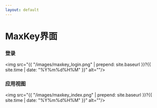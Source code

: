 ```yaml
---
layout: default
---
```

<h1>MaxKey界面</h1>

<h3>登录</h3>

<img src="{{ "/images/maxkey_login.png" | prepend: site.baseurl }}?{{ site.time | date: "%Y%m%d%H%M" }}"  alt=""/>

<h3>应用视图</h3>

<img src="{{ "/images/maxkey_index.png" | prepend: site.baseurl }}?{{ site.time | date: "%Y%m%d%H%M" }}"  alt=""/>
